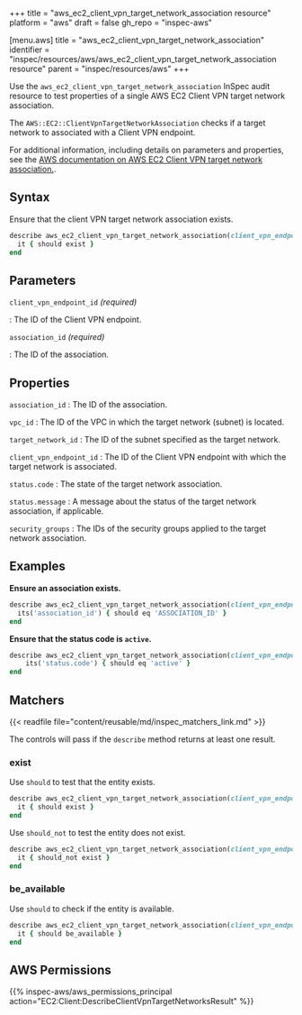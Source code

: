 +++
title = "aws_ec2_client_vpn_target_network_association resource"
platform = "aws"
draft = false
gh_repo = "inspec-aws"

[menu.aws]
title = "aws_ec2_client_vpn_target_network_association"
identifier = "inspec/resources/aws/aws_ec2_client_vpn_target_network_association resource"
parent = "inspec/resources/aws"
+++

Use the `aws_ec2_client_vpn_target_network_association` InSpec audit resource to test properties of a single AWS EC2 Client VPN target network association.

The `AWS::EC2::ClientVpnTargetNetworkAssociation` checks if a target network to associated with a Client VPN endpoint.

For additional information, including details on parameters and properties, see the [AWS documentation on AWS EC2 Client VPN target network association.](https://docs.aws.amazon.com/AWSCloudFormation/latest/UserGuide/aws-resource-ec2-clientvpntargetnetworkassociation.html).

## Syntax

Ensure that the client VPN target network association exists.

```ruby
describe aws_ec2_client_vpn_target_network_association(client_vpn_endpoint_id: "CLIENT_VPN_ENDPOINT_ID", association_id: "ASSOCIATION_ID") do
  it { should exist }
end
```

## Parameters

`client_vpn_endpoint_id` _(required)_

: The ID of the Client VPN endpoint.

`association_id` _(required)_

: The ID of the association.

## Properties

`association_id`
: The ID of the association.

`vpc_id`
: The ID of the VPC in which the target network (subnet) is located.

`target_network_id`
: The ID of the subnet specified as the target network.

`client_vpn_endpoint_id`
: The ID of the Client VPN endpoint with which the target network is associated.

`status.code`
: The state of the target network association.

`status.message`
: A message about the status of the target network association, if applicable.

`security_groups`
: The IDs of the security groups applied to the target network association.

## Examples

**Ensure an association exists.**

```ruby
describe aws_ec2_client_vpn_target_network_association(client_vpn_endpoint_id: "CLIENT_VPN_ENDPOINT_ID", association_id: "ASSOCIATION_ID") do
  its('association_id') { should eq 'ASSOCIATION_ID' }
end
```

**Ensure that the status code is `active`.**

```ruby
describe aws_ec2_client_vpn_target_network_association(client_vpn_endpoint_id: "CLIENT_VPN_ENDPOINT_ID", association_id: "ASSOCIATION_ID") do
    its('status.code') { should eq 'active' }
end
```

## Matchers

{{< readfile file="content/reusable/md/inspec_matchers_link.md" >}}

The controls will pass if the `describe` method returns at least one result.

### exist

Use `should` to test that the entity exists.

```ruby
describe aws_ec2_client_vpn_target_network_association(client_vpn_endpoint_id: "CLIENT_VPN_ENDPOINT_ID", association_id: "ASSOCIATION_ID") do
  it { should exist }
end
```

Use `should_not` to test the entity does not exist.

```ruby
describe aws_ec2_client_vpn_target_network_association(client_vpn_endpoint_id: "CLIENT_VPN_ENDPOINT_ID", association_id: "ASSOCIATION_ID") do
  it { should_not exist }
end
```

### be_available

Use `should` to check if the entity is available.

```ruby
describe aws_ec2_client_vpn_target_network_association(client_vpn_endpoint_id: "CLIENT_VPN_ENDPOINT_ID", association_id: "ASSOCIATION_ID") do
  it { should be_available }
end
```

## AWS Permissions

{{% inspec-aws/aws_permissions_principal action="EC2:Client:DescribeClientVpnTargetNetworksResult" %}}
